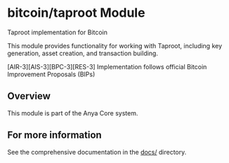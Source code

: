 # bitcoin/taproot Module

Taproot implementation for Bitcoin

This module provides functionality for working with Taproot, including
key generation, asset creation, and transaction building.

[AIR-3][AIS-3][BPC-3][RES-3] Implementation follows official Bitcoin Improvement Proposals (BIPs)

## Overview

This module is part of the Anya Core system.

## For more information

See the comprehensive documentation in the [docs/](../../../docs/) directory.

